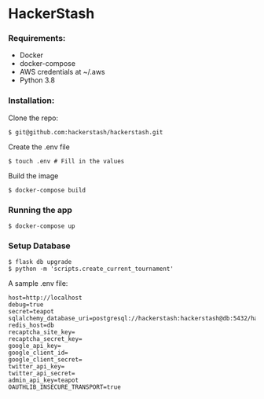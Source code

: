 # HackerStash

### Requirements:
- Docker
- docker-compose
- AWS credentials at ~/.aws
- Python 3.8

### Installation:
Clone the repo:
```shell script
$ git@github.com:hackerstash/hackerstash.git
```
Create the .env file
```shell script
$ touch .env # Fill in the values
```
Build the image
```shell script
$ docker-compose build
```

### Running the app
```shell script
$ docker-compose up
```

### Setup Database
```shell script
$ flask db upgrade
$ python -m 'scripts.create_current_tournament'
```

A sample .env file:
```
host=http://localhost
debug=true
secret=teapot
sqlalchemy_database_uri=postgresql://hackerstash:hackerstash@db:5432/hackerstash
redis_host=db
recaptcha_site_key=
recaptcha_secret_key=
google_api_key=
google_client_id=
google_client_secret=
twitter_api_key=
twitter_api_secret=
admin_api_key=teapot
OAUTHLIB_INSECURE_TRANSPORT=true
```